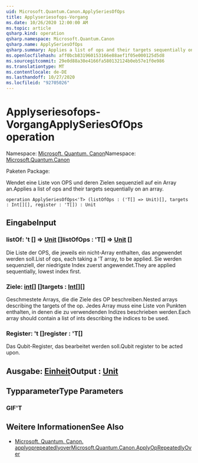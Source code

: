 ```yaml
---
uid: Microsoft.Quantum.Canon.ApplySeriesOfOps
title: Applyseriesofops-Vorgang
ms.date: 10/26/2020 12:00:00 AM
ms.topic: article
qsharp.kind: operation
qsharp.namespace: Microsoft.Quantum.Canon
qsharp.name: ApplySeriesOfOps
qsharp.summary: Applies a list of ops and their targets sequentially on an array.
ms.openlocfilehash: aff0bcb831960153166e88aef1f05e000125d5d8
ms.sourcegitcommit: 29e0d88a30e4166fa580132124b0eb57e1f0e986
ms.translationtype: MT
ms.contentlocale: de-DE
ms.lasthandoff: 10/27/2020
ms.locfileid: "92705026"
---
```

# <a name="applyseriesofops-operation"></a><span data-ttu-id="484fa-102">Applyseriesofops-Vorgang</span><span class="sxs-lookup"><span data-stu-id="484fa-102">ApplySeriesOfOps operation</span></span>

<span data-ttu-id="484fa-103">Namespace: [Microsoft. Quantum. Canon](xref:Microsoft.Quantum.Canon)</span><span class="sxs-lookup"><span data-stu-id="484fa-103">Namespace: [Microsoft.Quantum.Canon](xref:Microsoft.Quantum.Canon)</span></span>

<span data-ttu-id="484fa-104">Paketen [](https://nuget.org/packages/)</span><span class="sxs-lookup"><span data-stu-id="484fa-104">Package: [](https://nuget.org/packages/)</span></span>


<span data-ttu-id="484fa-105">Wendet eine Liste von OPS und deren Zielen sequenziell auf ein Array an.</span><span class="sxs-lookup"><span data-stu-id="484fa-105">Applies a list of ops and their targets sequentially on an array.</span></span>

```qsharp
operation ApplySeriesOfOps<'T> (listOfOps : ('T[] => Unit)[], targets : Int[][], register : 'T[]) : Unit
```


## <a name="input"></a><span data-ttu-id="484fa-106">Eingabe</span><span class="sxs-lookup"><span data-stu-id="484fa-106">Input</span></span>

### <a name="listofops--t--unit-"></a><span data-ttu-id="484fa-107">listOf: 't [] => [Unit](xref:microsoft.quantum.lang-ref.unit) []</span><span class="sxs-lookup"><span data-stu-id="484fa-107">listOfOps : 'T[] => [Unit](xref:microsoft.quantum.lang-ref.unit) []</span></span>

<span data-ttu-id="484fa-108">Die Liste der OPS, die jeweils ein nicht-Array enthalten, das angewendet werden soll.</span><span class="sxs-lookup"><span data-stu-id="484fa-108">List of ops, each taking a 'T array, to be applied.</span></span> <span data-ttu-id="484fa-109">Sie werden sequenziell, der niedrigste Index zuerst angewendet.</span><span class="sxs-lookup"><span data-stu-id="484fa-109">They are applied sequentially, lowest index first.</span></span>


### <a name="targets--int"></a><span data-ttu-id="484fa-110">Ziele: [int](xref:microsoft.quantum.lang-ref.int)[] []</span><span class="sxs-lookup"><span data-stu-id="484fa-110">targets : [Int](xref:microsoft.quantum.lang-ref.int)[][]</span></span>

<span data-ttu-id="484fa-111">Geschmestete Arrays, die die Ziele des OP beschreiben.</span><span class="sxs-lookup"><span data-stu-id="484fa-111">Nested arrays describing the targets of the op.</span></span> <span data-ttu-id="484fa-112">Jedes Array muss eine Liste von Punkten enthalten, in denen die zu verwendenden Indizes beschrieben werden.</span><span class="sxs-lookup"><span data-stu-id="484fa-112">Each array should contain a list of ints describing the indices to be used.</span></span>


### <a name="register--t"></a><span data-ttu-id="484fa-113">Register: 't []</span><span class="sxs-lookup"><span data-stu-id="484fa-113">register : 'T[]</span></span>

<span data-ttu-id="484fa-114">Das Qubit-Register, das bearbeitet werden soll.</span><span class="sxs-lookup"><span data-stu-id="484fa-114">Qubit register to be acted upon.</span></span>



## <a name="output--unit"></a><span data-ttu-id="484fa-115">Ausgabe: [Einheit](xref:microsoft.quantum.lang-ref.unit)</span><span class="sxs-lookup"><span data-stu-id="484fa-115">Output : [Unit](xref:microsoft.quantum.lang-ref.unit)</span></span>



## <a name="type-parameters"></a><span data-ttu-id="484fa-116">Typparameter</span><span class="sxs-lookup"><span data-stu-id="484fa-116">Type Parameters</span></span>

### <a name="t"></a><span data-ttu-id="484fa-117">GIF</span><span class="sxs-lookup"><span data-stu-id="484fa-117">'T</span></span>



## <a name="see-also"></a><span data-ttu-id="484fa-118">Weitere Informationen</span><span class="sxs-lookup"><span data-stu-id="484fa-118">See Also</span></span>

- [<span data-ttu-id="484fa-119">Microsoft. Quantum. Canon. applyoprepeatedlyover</span><span class="sxs-lookup"><span data-stu-id="484fa-119">Microsoft.Quantum.Canon.ApplyOpRepeatedlyOver</span></span>](xref:Microsoft.Quantum.Canon.ApplyOpRepeatedlyOver)